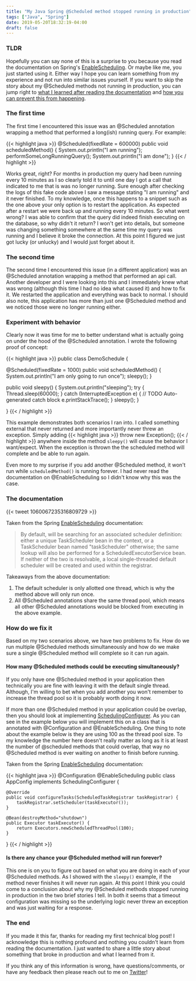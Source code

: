 ```yaml
---
title: "My Java Spring @Scheduled method stopped running in production"
tags: ["Java", "Spring"]
date: 2019-05-20T18:32:19-04:00
draft: false
---
```


### TLDR
Hopefully you can say none of this is a surprise to you because you read the documentation on Spring's [EnableScheduling](https://docs.spring.io/spring-framework/docs/current/javadoc-api/org/springframework/scheduling/annotation/EnableScheduling.html). Or maybe like me, you just started using it. Either way I hope you can learn something from my experience and not run into similar issues yourself. If you want to skip the story about my @Scheduled methods not running in production, you can jump right to [what I learned after reading the documentation](#the-documentation) and [how you can prevent this from happening](#how-do-we-fix-it).

### The first time
The first time I encountered this issue was an @Scheduled annotation wrapping a method that performed a long(ish) running query. For example:

{{< highlight java >}}
@Scheduled(fixedRate = 600000)
public void scheduledMethod() {
  System.out.println("I am running");
  performSomeLongRunningQuery();
  System.out.println("I am done");
}
{{< / highlight >}}

Works great, right? For months in production my query had been running every 10 minutes as I so clearly told it to until one day I got a call that indicated to me that is was no longer running. Sure enough after checking the logs of this fake code above I saw a message stating "I am running" and it never finished. To my knowledge, once this happens to a snippet such as the one above your only option is to restart the application. As expected after a restart we were back up and running every 10 minutes. So what went wrong? I was able to confirm that the query did indeed finish executing on the database, so why didn't it return? I won't get into details, but someone was changing something somewhere at the same time my query was running and I believe it broke the connection. At this point I figured we just got lucky (or unlucky) and I would just forget about it.

### The second time
The second time I encountered this issue (in a different application) was an @Scheduled annotation wrapping a method that performed an api call. Another developer and I were looking into this and I immediately knew what was wrong (although this time I had no idea what caused it) and how to fix it. We restarted the application and everything was back to normal. I should also note, this application has more than just one @Scheduled method and we noticed those were no longer running either.

### Experiment with behavior
Clearly now it was time for me to better understand what is actually going on under the hood of the @Scheduled annotation. I wrote the following proof of concept:

{{< highlight java >}}
public class DemoSchedule {

  @Scheduled(fixedRate = 1000)
  public void scheduledMethod() {
    System.out.println("I am only going to run once");
    sleepy();
  }

  public void sleepy() {
    System.out.println("sleeping");
    try {
      Thread.sleep(60000);
    } catch (InterruptedException e) {
      // TODO Auto-generated catch block
      e.printStackTrace();
    }
    sleepy();
  }

}
{{< / highlight >}}

This example demonstrates both scenarios I ran into. I called something external that never returned and more importantly never threw an exception. Simply adding
{{< highlight java >}}
throw new Exception();
{{< / highlight >}}
anywhere inside the method `sleepy()` will cause the behavior I want/expect. When the exception is thrown the the scheduled method will complete and be able to run again.

Even more to my surprise if you add another @Scheduled method, it won't run while `scheduledMethod()` is running forever. I had never read the documentation on @EnableScheduling so I didn't know why this was the case.

### The documentation
{{< tweet 1060067235316809729 >}}

Taken from the Spring [EnableScheduling](https://docs.spring.io/spring-framework/docs/current/javadoc-api/org/springframework/scheduling/annotation/EnableScheduling.html) documentation:

>By default, will be searching for an associated scheduler definition: either a unique TaskScheduler bean in the context, or a TaskScheduler bean named "taskScheduler" otherwise; the same lookup will also be performed for a ScheduledExecutorService bean. If neither of the two is resolvable, a local single-threaded default scheduler will be created and used within the registrar.

Takeaways from the above documentation:

1. The default scheduler is only allotted one thread, which is why the method above will only run once.
2. All @Scheduled annotations share the same thread pool, which means all other @Scheduled annotations would be blocked from executing in the above example.

### How do we fix it
Based on my two scenarios above, we have two problems to fix. How do we run multiple @Scheduled methods simultaneously and how do we make sure a single @Scheduled method will complete so it can run again.

#### How many @Scheduled methods could be executing simultaneously?
If you only have one @Scheduled method in your application then technically you are fine with leaving it with the default single thread. Although, I'm willing to bet when you add another you won't remember to increase the thread pool so it is probably worth doing it now.

If more than one @Scheduled method in your application could be overlap, then you should look at implementing [SchedulingConfigurer](https://docs.spring.io/spring-framework/docs/current/javadoc-api/org/springframework/scheduling/annotation/SchedulingConfigurer.html). As you can see in the example below you will implement this on a class that is annotated with @Configuration and @EnableScheduling. One thing to note about the example below is they are using 100 as the thread pool size. To my knowledge the number here doesn't really matter as long as it is at least the number of @scheduled methods that could overlap, that way no @Scheduled method is ever waiting on another to finish before running.

Taken from the Spring [EnableScheduling](https://docs.spring.io/spring-framework/docs/current/javadoc-api/org/springframework/scheduling/annotation/EnableScheduling.html) documentation:

{{< highlight java >}}
@Configuration
@EnableScheduling
public class AppConfig implements SchedulingConfigurer {

    @Override
    public void configureTasks(ScheduledTaskRegistrar taskRegistrar) {
        taskRegistrar.setScheduler(taskExecutor());
    }

    @Bean(destroyMethod="shutdown")
    public Executor taskExecutor() {
        return Executors.newScheduledThreadPool(100);
    }
}
{{< / highlight >}}

#### Is there any chance your @Scheduled method will run forever?
This one is on you to figure out based on what you are doing in each of your @Scheduled methods. As I showed with the `sleepy()` example, if the method never finishes it will never run again. At this point I think you could come to a conclusion about why my @Scheduled methods stopped running in production in the two brief stories I tell. In both it seems that a timeout configuration was missing so the underlying logic never threw an exception and was just waiting for a response.


### The end
If you made it this far, thanks for reading my first technical blog post! I acknowledge this is nothing profound and nothing you couldn't learn from reading the documentation. I just wanted to share a little story about something that broke in production and what I learned from it.

If you think any of this information is wrong, have questions/comments, or have any feedback then please reach out to me on [Twitter](https://twitter.com/dpromanko)!